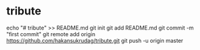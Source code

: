 # tribute
echo "# tribute" >> README.md
git init
git add README.md
git commit -m "first commit"
git remote add origin https://github.com/hakansukrudag/tribute.git
git push -u origin master
